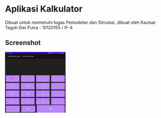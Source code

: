 # Aplikasi Kalkulator

Dibuat untuk memenuhi tugas Pemodelan dan Simulasi, dibuat oleh Kautsar Teguh Dwi Putra - 10120155 / IF-4

## Screenshot
<img src="/img/kalkulator.jpeg" alt="Kalkulator" width="200" height="200">
